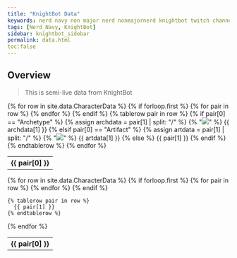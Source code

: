 ```yaml
---
title: "KnightBot Data"
keywords: nerd navy non major nerd nonmajornerd knightbot twitch channel bot chat
tags: [Nerd_Navy, KnightBot]
sidebar: knightbot_sidebar
permalink: data.html
toc:false
---  
```


## Overview
> This is semi-live data from KnightBot


<table>
  {% for row in site.data.CharacterData %}
    {% if forloop.first %}
    <tr>
      {% for pair in row %}
        <th>{{ pair[0] }}</th>
      {% endfor %}
    </tr>
    {% endif %}
    {% tablerow pair in row %}
		{% if pair[0] == "Archetype" %}
			{% assign archdata = pair[1] | split: "/" %}
			{% "<img src='" | concat: "https://raw.githubusercontent.com/NonMajorNerd/nonmajornerd.github.io/refs/heads/main/_assets/GFX/KB/" | concat: {{archdata[0]}} | concat: ".png'>" %}
			{{ archdata[1] }}
		{% elsif pair[0] == "Artifact" %}
			{% assign artdata = pair[1] | split: "/" %}
			{% "<img src='" | concat: "https://raw.githubusercontent.com/NonMajorNerd/nonmajornerd.github.io/refs/heads/main/_assets/GFX/KB/" | concat: {{artdata[0]}} | concat: ".png'>" %}
			{{ artdata[1] }}
		{% else %}
			{{ pair[1] }}
		{% endif %}
    {% endtablerow %}
  {% endfor %}
</table>

<table>
  {% for row in site.data.CharacterData %}
    {% if forloop.first %}
    <tr>
      {% for pair in row %}
        <th>{{ pair[0] }}</th>
      {% endfor %}
    </tr>
    {% endif %}

    {% tablerow pair in row %}
      {{ pair[1] }}
    {% endtablerow %}
  {% endfor %}
</table>